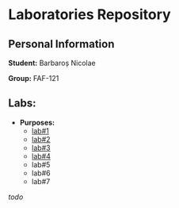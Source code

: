 # Laboratories Repository

## Personal Information

**Student:** Barbaroș Nicolae

**Group:** FAF-121
 
## Labs:
 
  - **Purposes:**
    - [lab#1](https://github.com/TUM-FAF/FAF-121-Barbaros-Nicolae/tree/master/WindowsP/lab%231)
    - [lab#2](https://github.com/TUM-FAF/FAF-121-Barbaros-Nicolae/tree/master/WindowsP/Lab%232)
    - [lab#3](https://github.com/TUM-FAF/FAF-121-Barbaros-Nicolae/tree/master/WindowsP/Lab%233)
    - [lab#4](https://github.com/TUM-FAF/FAF-121-Barbaros-Nicolae/tree/master/WindowsP/Lab%234)
    - lab#5
    - lab#6
    - lab#7


_todo_
